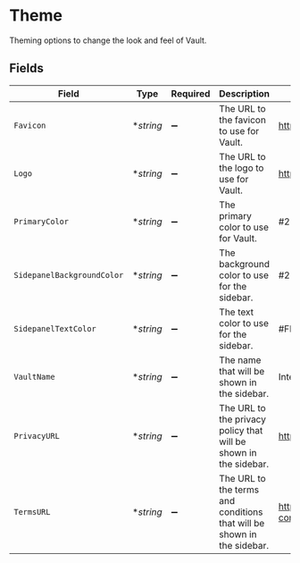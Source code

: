 # Theme

Theming options to change the look and feel of Vault.


## Fields

| Field                                                                       | Type                                                                        | Required                                                                    | Description                                                                 | Example                                                                     |
| --------------------------------------------------------------------------- | --------------------------------------------------------------------------- | --------------------------------------------------------------------------- | --------------------------------------------------------------------------- | --------------------------------------------------------------------------- |
| `Favicon`                                                                   | **string*                                                                   | :heavy_minus_sign:                                                          | The URL to the favicon to use for Vault.                                    | https://res.cloudinary.com/apideck/icons/intercom                           |
| `Logo`                                                                      | **string*                                                                   | :heavy_minus_sign:                                                          | The URL to the logo to use for Vault.                                       | https://res.cloudinary.com/apideck/icons/intercom                           |
| `PrimaryColor`                                                              | **string*                                                                   | :heavy_minus_sign:                                                          | The primary color to use for Vault.                                         | #286efa                                                                     |
| `SidepanelBackgroundColor`                                                  | **string*                                                                   | :heavy_minus_sign:                                                          | The background color to use for the sidebar.                                | #286efa                                                                     |
| `SidepanelTextColor`                                                        | **string*                                                                   | :heavy_minus_sign:                                                          | The text color to use for the sidebar.                                      | #FFFFFF                                                                     |
| `VaultName`                                                                 | **string*                                                                   | :heavy_minus_sign:                                                          | The name that will be shown in the sidebar.                                 | Intercom                                                                    |
| `PrivacyURL`                                                                | **string*                                                                   | :heavy_minus_sign:                                                          | The URL to the privacy policy that will be shown in the sidebar.            | https://compliance.apideck.com/privacy-policy                               |
| `TermsURL`                                                                  | **string*                                                                   | :heavy_minus_sign:                                                          | The URL to the terms and conditions that will be shown in the sidebar.      | https://www.termsfeed.com/terms-conditions/957c85c1b089ae9e3219c83eff65377e |